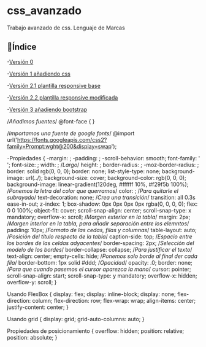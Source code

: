 # css_avanzado
Trabajo avanzado de css. Lenguaje de Marcas
 
   ## :hammer:Índice

-[Versión 0](https://a22andreatf.github.io/css_avanzado/v0/)

-[Versión 1 añadiendo css](https://a22andreatf.github.io/css_avanzado/v1/)

-[Versión 2.1 plantilla responsive base](https://a22andreatf.github.io/css_avanzado/v2.1/)

-[Versión 2.2 plantilla responsive modificada](https://a22andreatf.github.io/css_avanzado/v2.2/)

-[Versión 3 añadiendo bootstrap](https://a22andreatf.github.io/css_avanzado/v3/)

/*Añadimos fuentes*/
@font-face {
}

/*Importamos una fuente de google fonts*/
@import url('https://fonts.googleapis.com/css2?family=Prompt:wght@200&display=swap');


-Propiedades {
    -margin: ;
    -padding: ;
    -scroll-behavior: smooth;
    font-family: ' ';
    font-size: ;
    width: ;
    /*Largo*/
    height: ;
    border-radius: ;
    -moz-border-radius: ;
    border: solid rgb(0, 0, 0);
    border: none;
    list-style-type: none;
    background-image: url(../);
    background-size: cover;
    background-color: rgb(0, 0, 0);
    background-image: linear-gradient(120deg, #ffffff 10%, #f29f5b 100%);
    /*Ponemos la letra del color que querramos*/
    color: ;
    /*Para quitarle el subrayado*/
    text-decoration: none;
    /*Crea una transición*/
    transition: all 0.3s ease-in-out;
    z-index: 1;
    box-shadow: 0px 0px 0px 0px rgba(0, 0, 0, 0);
    flex: 0 0 100%;
    object-fit: cover;
    scroll-snap-align: center;
    scroll-snap-type: x mandatory;
    overflow-x: scroll;
    /*Margen exterior en la tabla*/
    margin: 2px;
    /*Margen interior en la tabla, para añadir separación entre los elemntos*/
    padding: 10px;
    /*Formato de las cedas, filas y columnas*/
    table-layout: auto;
    /*Posición del título respecto de la tabla*/
    caption-side: top;
    /*Espacio entre los bordes de las celdas adyacentes*/
    border-spacing: 2px;
    /*Selección del modelo de los bordes*/
    border-collapse: collapse;
    /*Para justificar el texto*/
    text-align: center;
    empty-cells: hide;
    /*Ponemos solo borde al final der cada fila*/
    border-bottom: 1px solid #ddd;
    /*Opacidad*/
    opacity: .0;
    border: none;
    /*Para que cuando pasemos el cursor aparezca la mano*/
    cursor: pointer;
    scroll-snap-align: start;
    scroll-snap-type: y mandatory;
    overflow-x: hidden;
    overflow-y: scroll;
}

Usando FlexBox {
    display: flex;
    display: inline-block;
    display: none;
    flex-direction: column;
    flex-direction: row;
    flex-wrap: wrap;
    align-items: center;
    justify-content: center;
}

Usando grid {
    display: grid;
    grid-auto-columns: auto;
}
  
Propiedades de posicionamiento {
    overflow: hidden;
    position: relative;
    position: absolute;
}  

